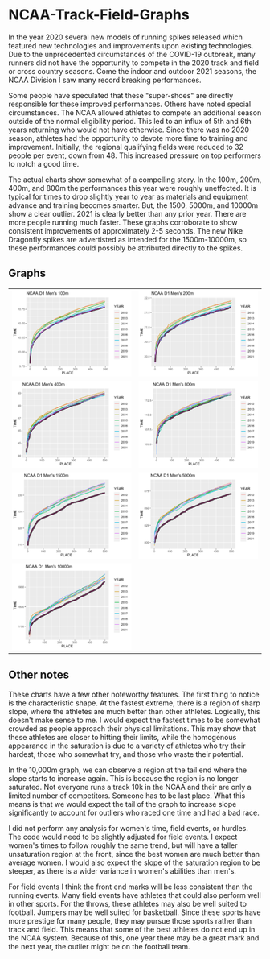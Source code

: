 # NCAA-Track-Field-Graphs

In the year 2020 several new models of running spikes released which featured new technologies and 
improvements upon existing technologies. Due to the unprecedented circumstances of the COVID-19 outbreak,
many runners did not have the opportunity to compete in the 2020 track and field or cross country seasons.
Come the indoor and outdoor 2021 seasons, the NCAA Division I saw many record breaking performances.

Some people have speculated that these "super-shoes" are directly responsible for these improved performances.
Others have noted special circumstances. The NCAA allowed athletes to compete an additional season outside of 
the normal eligibility period. This led to an influx of 5th and 6th years returning who would not have otherwise.
Since there was no 2020 season, athletes had the opportunity to devote more time to training and improvement.
Initially, the regional qualifying fields were reduced to 32 people per event, down from 48. This increased pressure
on top performers to notch a good time. 

The actual charts show somewhat of a compelling story. In the 100m, 200m, 400m, and 800m the performances this year were roughly uneffected. 
It is typical for times to drop slightly year to year as materials and equipment advance and training becomes smarter.
But, the 1500, 5000m, and 10000m show a clear outlier. 2021 is clearly better than any prior year. There are more people running much faster. 
These graphs corroborate to show consistent improvements of approximately 2-5 seconds. The new Nike Dragonfly
spikes are advertisted as intended for the 1500m-10000m, so these performances could possibly be attributed 
directly to the spikes.

## Graphs
| | |
| --- | --- |
![100m](/Images/100.svg) | ![200m](/Images/200.svg)
![400m](/Images/400.svg) | ![800m](/Images/800.svg)
![1500m](/Images/1500.svg) | ![5000m](/Images/5000.svg)
![10000m](/Images/10000.svg) | 

## Other notes
These charts have a few other noteworthy features. The first thing to notice is the characteristic shape. At the fastest extreme, there is a region
of sharp slope, where the athletes are much better than other athletes. Logically, this doesn't make sense to me. I would expect the fastest times to be 
somewhat crowded as people approach their physical limitations. This may show that these athletes are closer to hitting their limits, while the 
homogenous appearance in the saturation is due to a variety of athletes who try their hardest, those who somewhat try, and those who waste their potential.

In the 10,000m graph, we can observe a region at the tail end where the slope starts to increase again. This is because
the region is no longer saturated. Not everyone runs a track 10k in the NCAA and their are only a limited number of competitors. 
Someone has to be last place. What this means is that we would expect the tail of the graph to increase slope significantly to account
for outliers who raced one time and had a bad race.

I did not perform any analysis for women's time, field events, or hurdles. The code would need to be slightly adjusted for field events. 
I expect women's times to follow roughly the same trend, but will have a taller unsaturation region at the front, since the best women
are much better than average women. I would also expect the slope of the saturation region to be steeper, as there is a wider variance in 
women's abilities than men's.

For field events I think the front end marks will be less consistent than the running events. Many field events have athletes that could
also perform well in other sports. For the throws, these athletes may also be well suited to football. Jumpers may be well suited for basketball.
Since these sports have more prestige for many people, they may pursue those sports rather than track and field. This means that some of the best
athletes do not end up in the NCAA system. Because of this, one year there may be a great mark and the next year, the outlier might be on the football team.
